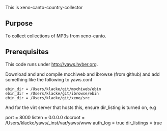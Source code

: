 This is xeno-canto-country-collector

Purpose
-------

To collect collections of MP3s from xeno-canto.



Prerequisites
-------------

This code runs under http://yaws.hyber.org.

Download and and compile mochiweb and ibrowse (from github) and
add something like the following to yaws.conf

    ebin_dir = /Users/klacke/git/mochiweb/ebin
    ebin_dir = /Users/klacke/git/ibrowse/ebin
    ebin_dir = /Users/klacke/git/xeno/src

And for the virt server that hosts this, ensure dir_listing
is turned on, e.g

   <server localhost>
                port = 8000
                listen = 0.0.0.0
                docroot = /Users/klacke/yaws/_inst/var/yaws/www
                auth_log = true
                dir_listings = true
   </server>



